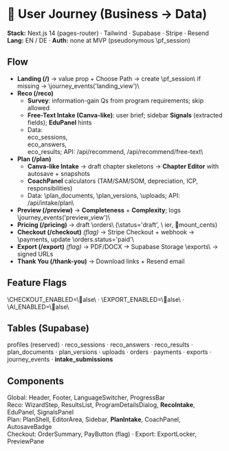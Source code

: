 # 🧭 User Journey (Business → Data)

**Stack:** Next.js 14 (pages-router) · Tailwind · Supabase · Stripe · Resend  
**Lang:** EN / DE · **Auth:** none at MVP (pseudonymous \pf_session\)

## Flow
- **Landing (/)** → value prop + Choose Path → create \pf_session\ if missing → \journey_events('landing_view')\
- **Reco (/reco)**
  - **Survey**: information-gain Qs from program requirements; skip allowed
  - **Free-Text Intake (Canva-like)**: user brief; sidebar **Signals** (extracted fields); **EduPanel** hints
  - Data: \eco_sessions\, \eco_answers\, \eco_results\; API: \/api/recommend\, \/api/recommend/free-text\
- **Plan (/plan)**
  - **Canva-like Intake** → draft chapter skeletons → **Chapter Editor** with autosave + snapshots
  - **CoachPanel** calculators (TAM/SAM/SOM, depreciation, ICP, responsibilities)
  - Data: \plan_documents\, \plan_versions\, \uploads\; API: \/api/intake/plan\
- **Preview (/preview)** → **Completeness** + **Complexity**; logs \journey_events('preview_view')\
- **Pricing (/pricing)** → draft \orders\ (\status='draft'\, \	ier\, \mount_cents\)
- **Checkout (/checkout)** *(flag)* → Stripe Checkout + webhook → \payments\, update \orders.status='paid'\
- **Export (/export)** *(flag)* → PDF/DOCX → Supabase Storage \exports\ → signed URLs
- **Thank You (/thank-you)** → Download links + Resend email

## Feature Flags
\CHECKOUT_ENABLED\=\alse\ · \EXPORT_ENABLED\=\alse\ · \AI_ENABLED\=\alse\

## Tables (Supabase)
profiles (reserved) · reco_sessions · reco_answers · reco_results · plan_documents · plan_versions · uploads · orders · payments · exports · journey_events · **intake_submissions**

## Components
Global: Header, Footer, LanguageSwitcher, ProgressBar  
Reco: WizardStep, ResultsList, ProgramDetailsDialog, **RecoIntake**, EduPanel, SignalsPanel  
Plan: PlanShell, EditorArea, Sidebar, **PlanIntake**, CoachPanel, AutosaveBadge  
Checkout: OrderSummary, PayButton (flag) · Export: ExportLocker, PreviewPane